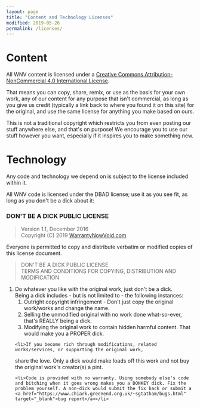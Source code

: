 ```yaml
---
layout: page
title: "Content and Technology Licenses"
modified: 2019-05-26
permalink: /licenses/
---
```


# Content <i class="fab fa-creative-commons"></i> <i class="fab fa-creative-commons-by"></i> <i class="fab fa-creative-commons-nc"></i>

All WNV content is licensed under a [Creative Commons Attribution-NonCommercial 4.0 International License](http://creativecommons.org/licenses/by-nc/4.0/). 

That means you can copy, share, remix, or use as the basis for your own work, any of our content for any purpose that isn't commercial, as long as you give us credit (typically a link back to where you found it on this site) for the original, and use the same license for anything you make based on ours.

This is not a traditional copyright which restricts you from even posting our stuff anywhere else, and that's on purpose! We encourage you to use our stuff however you want, especially if it inspires you to make something new.

# Technology

Any code and technology we depend on is subject to the license included within it. 

All WNV code is licensed under the DBAD license; use it as you see fit, as long as you don't be a dick about it:

<div class="jumbotron">
  <h3>DON'T BE A DICK PUBLIC LICENSE</h3>

  <blockquote>Version 1.1, December 2016<br />
    Copyright (C) 2019 <a href="https://warrantynowvoid.com">WarrantyNowVoid.com</a></blockquote>
   
  Everyone is permitted to copy and distribute verbatim or modified copies of this license document.

  <blockquote>DON'T BE A DICK PUBLIC LICENSE<br />
  TERMS AND CONDITIONS FOR COPYING, DISTRIBUTION AND MODIFICATION</blockquote>

  <ol>
    <li>Do whatever you like with the original work, just don't be a dick.<br />
      Being a dick includes - but is not limited to - the following instances:
      <ol>
        <li>Outright copyright infringement - Don't just copy the original work/works and change the name. </li>
        <li>Selling the unmodified original with no work done what-so-ever, that's REALLY being a dick.  </li>
        <li>Modifying the original work to contain hidden harmful content. That would make you a PROPER dick. </li>
      </ol>
    </li>

    <li>If you become rich through modifications, related works/services, or supporting the original work,
   share the love. Only a dick would make loads off this work and not buy the original work's 
   creator(s) a pint.</li>
   
    <li>Code is provided with no warranty. Using somebody else's code and bitching when it goes wrong makes you a DONKEY dick. Fix the problem yourself. A non-dick would submit the fix back or submit a <a href="https://www.chiark.greenend.org.uk/~sgtatham/bugs.html" target="_blank">bug report</a></li>
  </ol>
</div>
